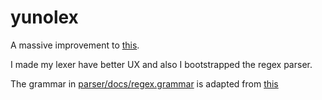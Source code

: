 # yunolex

A massive improvement to [this](https://github.com/Username-ejg-not-available/dragontrials/tree/main/trial1).

I made my lexer have better UX and also I bootstrapped the regex parser.

The grammar in [parser/docs/regex.grammar](https://github.com/Username-ejg-not-available/yunolex/blob/main/parser/docs/regex.grammar) is adapted from [this](https://www2.cs.sfu.ca/~cameron/Teaching/384/99-3/regexp-plg.html)